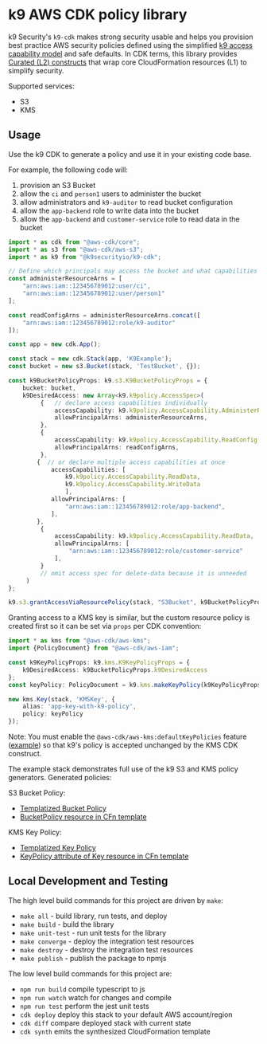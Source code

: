 # k9 AWS CDK policy library #

k9 Security's `k9-cdk` makes strong security usable and helps you provision best practice AWS security policies 
defined using the simplified [k9 access capability model](https://k9security.io/docs/k9-access-capability-model/) and
safe defaults.  In CDK terms, this library provides [Curated (L2) constructs](https://docs.aws.amazon.com/cdk/latest/guide/getting_started.html) that wrap core CloudFormation resources (L1) to simplify security.

Supported services:

* S3
* KMS

## Usage
Use the k9 CDK to generate a policy and use it in your existing code base.

For example, the following code will:

1. provision an S3 Bucket
2. allow the `ci` and `person1` users to administer the bucket
3. allow administrators and `k9-auditor` to read bucket configuration
4. allow the `app-backend` role to write data into the bucket
5. allow the `app-backend` and `customer-service` role to read data in the bucket

```typescript
import * as cdk from "@aws-cdk/core";
import * as s3 from "@aws-cdk/aws-s3";
import * as k9 from "@k9securityio/k9-cdk";

// Define which principals may access the bucket and what capabilities they should have
const administerResourceArns = [
    "arn:aws:iam::123456789012:user/ci", 
    "arn:aws:iam::123456789012:user/person1"
];

const readConfigArns = administerResourceArns.concat([
    "arn:aws:iam::123456789012:role/k9-auditor"
]);

const app = new cdk.App();

const stack = new cdk.Stack(app, 'K9Example');
const bucket = new s3.Bucket(stack, 'TestBucket', {});

const k9BucketPolicyProps: k9.s3.K9BucketPolicyProps = {
    bucket: bucket,
    k9DesiredAccess: new Array<k9.k9policy.AccessSpec>(
         {   // declare access capabilities individually
             accessCapability: k9.k9policy.AccessCapability.AdministerResource,
             allowPrincipalArns: administerResourceArns,
         },
         {
             accessCapability: k9.k9policy.AccessCapability.ReadConfig,
             allowPrincipalArns: readConfigArns,
         },
        {  // or declare multiple access capabilities at once
            accessCapabilities: [
                k9.k9policy.AccessCapability.ReadData,
                k9.k9policy.AccessCapability.WriteData
                ],
            allowPrincipalArns: [
                "arn:aws:iam::123456789012:role/app-backend",
            ],
        },
         {
             accessCapability: k9.k9policy.AccessCapability.ReadData,
             allowPrincipalArns: [
                 "arn:aws:iam::123456789012:role/customer-service"
             ],
         }
         // omit access spec for delete-data because it is unneeded
     )
};

k9.s3.grantAccessViaResourcePolicy(stack, "S3Bucket", k9BucketPolicyProps);
```

Granting access to a KMS key is similar, but the custom resource policy is created first 
so it can be set via `props` per CDK convention:
 
```typescript
import * as kms from "@aws-cdk/aws-kms"; 
import {PolicyDocument} from "@aws-cdk/aws-iam";

const k9KeyPolicyProps: k9.kms.K9KeyPolicyProps = {
    k9DesiredAccess: k9BucketPolicyProps.k9DesiredAccess
};
const keyPolicy: PolicyDocument = k9.kms.makeKeyPolicy(k9KeyPolicyProps);

new kms.Key(stack, 'KMSKey', {
    alias: 'app-key-with-k9-policy',
    policy: keyPolicy
}); 
```

Note: You must enable the `@aws-cdk/aws-kms:defaultKeyPolicies` feature ([example](cdk.json)) so that k9's policy is accepted unchanged by the KMS CDK construct. 

The example stack demonstrates full use of the k9 S3 and KMS policy generators.  Generated policies:

S3 Bucket Policy:
* [Templatized Bucket Policy](examples/generated.bucket-policy.json)
* [BucketPolicy resource in CFn template](examples/K9Example.template.json)

KMS Key Policy:
* [Templatized Key Policy](examples/generated.key-policy.json)
* [KeyPolicy attribute of Key resource in CFn template](examples/K9Example.template.json)

## Local Development and Testing

The high level build commands for this project are driven by `make`:

* `make all` - build library, run tests, and deploy 
* `make build` - build the library 
* `make unit-test` - run unit tests for the library
* `make converge` - deploy the integration test resources
* `make destroy` - destroy the integration test resources
* `make publish` - publish the package to npmjs

The low level build commands for this project are:

 * `npm run build`   compile typescript to js
 * `npm run watch`   watch for changes and compile
 * `npm run test`    perform the jest unit tests
 * `cdk deploy`      deploy this stack to your default AWS account/region
 * `cdk diff`        compare deployed stack with current state
 * `cdk synth`       emits the synthesized CloudFormation template

